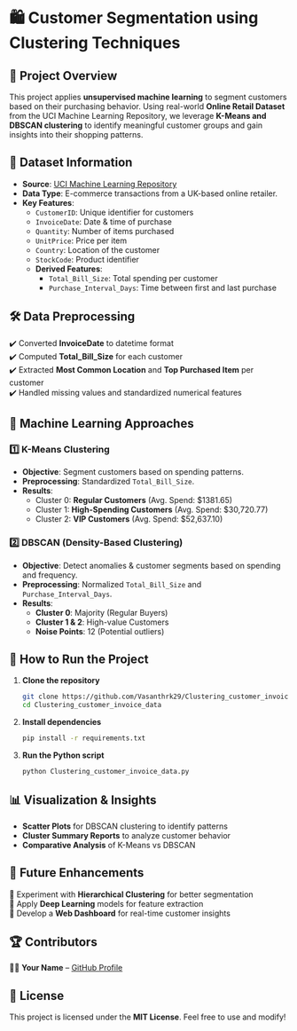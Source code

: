 # 🛍️ Customer Segmentation using Clustering Techniques

## 📌 Project Overview
This project applies **unsupervised machine learning** to segment customers based on their purchasing behavior. Using real-world **Online Retail Dataset** from the UCI Machine Learning Repository, we leverage **K-Means and DBSCAN clustering** to identify meaningful customer groups and gain insights into their shopping patterns.

## 📂 Dataset Information
- **Source**: [UCI Machine Learning Repository](https://archive.ics.uci.edu/ml/machine-learning-databases/00352/Online%20Retail.xlsx)
- **Data Type**: E-commerce transactions from a UK-based online retailer.
- **Key Features**:
  - `CustomerID`: Unique identifier for customers
  - `InvoiceDate`: Date & time of purchase
  - `Quantity`: Number of items purchased
  - `UnitPrice`: Price per item
  - `Country`: Location of the customer
  - `StockCode`: Product identifier
  - **Derived Features**:
    - `Total_Bill_Size`: Total spending per customer
    - `Purchase_Interval_Days`: Time between first and last purchase

## 🛠️ Data Preprocessing
✔️ Converted **InvoiceDate** to datetime format  
✔️ Computed **Total_Bill_Size** for each customer  
✔️ Extracted **Most Common Location** and **Top Purchased Item** per customer  
✔️ Handled missing values and standardized numerical features  

## 🤖 Machine Learning Approaches
### **1️⃣ K-Means Clustering**
- **Objective**: Segment customers based on spending patterns.
- **Preprocessing**: Standardized `Total_Bill_Size`.
- **Results**:
  - Cluster 0: **Regular Customers** (Avg. Spend: $1381.65)
  - Cluster 1: **High-Spending Customers** (Avg. Spend: $30,720.77)
  - Cluster 2: **VIP Customers** (Avg. Spend: $52,637.10)

### **2️⃣ DBSCAN (Density-Based Clustering)**
- **Objective**: Detect anomalies & customer segments based on spending and frequency.
- **Preprocessing**: Normalized `Total_Bill_Size` and `Purchase_Interval_Days`.
- **Results**:
  - **Cluster 0**: Majority (Regular Buyers)
  - **Cluster 1 & 2**: High-value Customers
  - **Noise Points**: 12 (Potential outliers)

## 📌 How to Run the Project
1. **Clone the repository**
   ```bash
   git clone https://github.com/Vasanthrk29/Clustering_customer_invoice_data.git
   cd Clustering_customer_invoice_data
   ```
2. **Install dependencies**
   ```bash
   pip install -r requirements.txt
   ```
3. **Run the Python script**
   ```bash
   python Clustering_customer_invoice_data.py
   ```

## 📊 Visualization & Insights
- **Scatter Plots** for DBSCAN clustering to identify patterns
- **Cluster Summary Reports** to analyze customer behavior
- **Comparative Analysis** of K-Means vs DBSCAN

## 🚀 Future Enhancements
🔹 Experiment with **Hierarchical Clustering** for better segmentation  
🔹 Apply **Deep Learning** models for feature extraction  
🔹 Develop a **Web Dashboard** for real-time customer insights  

## 🏆 Contributors
👨‍💻 **Your Name** – [GitHub Profile](https://github.com/Vasanthrk29)

## 📜 License
This project is licensed under the **MIT License**. Feel free to use and modify!
